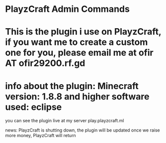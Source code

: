 # PlayzCraft Admin Commands
This is the plugin i use on PlayzCraft, if you want me to create a custom one for you, please email me at ofir AT ofir29200.rf.gd
=================================================================
info about the plugin:
Minecraft version: 1.8.8 and higher
software used: eclipse
=================================================================
you can see the plugin live at my server play.playzcraft.ml

news:
PlayzCraft is shutting down, the plugin will be updated once we raise more money, PlayzCraft will return
